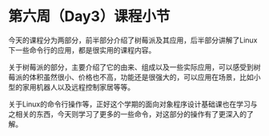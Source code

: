# 第六周（Day3）课程小节

今天的课程分为两部分，前半部分介绍了树莓派及其应用，后半部分讲解了Linux下一些命令行的应用，都是很实用的课程内容。

关于树莓派的部分，主要介绍了它的由来、组成以及一些实际应用，可以感受到树莓派的体积虽然很小、价格也不高，功能还是很强大的，可以应用在场景，比如小型的家用机器人以及远程控制家居等等。

关于Linux的命令行操作等，正好这个学期的面向对象程序设计基础课也在学习与之相关的东西，今天则学习了更多的一些命令，对这部分的操作有了更深入的了解。